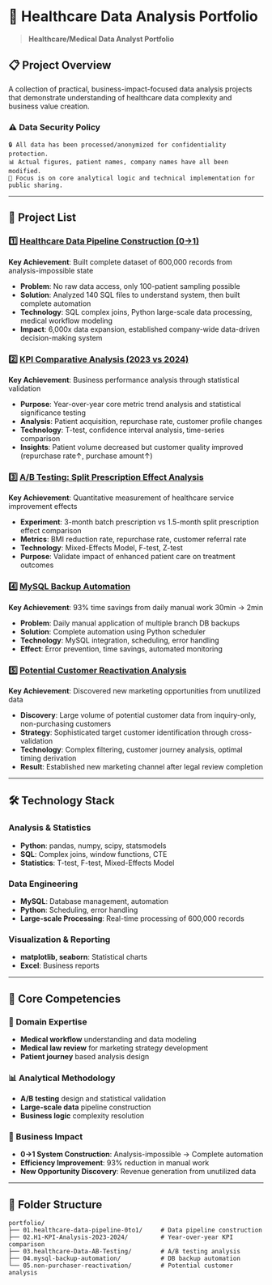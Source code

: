 # 🏥 Healthcare Data Analysis Portfolio


> **Healthcare/Medical Data Analyst Portfolio**

## 📋 Project Overview

A collection of practical, business-impact-focused data analysis projects that demonstrate understanding of healthcare data complexity and business value creation.

### ⚠️ Data Security Policy
```
🔒 All data has been processed/anonymized for confidentiality protection.
📊 Actual figures, patient names, company names have all been modified.
🔧 Focus is on core analytical logic and technical implementation for public sharing.
```

---

## 🚀 Project List

### 1️⃣ [Healthcare Data Pipeline Construction (0→1)](./01.healthcare-data-pipeline-0to1/)
**Key Achievement**: Built complete dataset of 600,000 records from analysis-impossible state

- **Problem**: No raw data access, only 100-patient sampling possible
- **Solution**: Analyzed 140 SQL files to understand system, then built complete automation
- **Technology**: SQL complex joins, Python large-scale data processing, medical workflow modeling
- **Impact**: 6,000x data expansion, established company-wide data-driven decision-making system

### 2️⃣ [KPI Comparative Analysis (2023 vs 2024)](./H1-KPI-Analysis-2023-2024/)
**Key Achievement**: Business performance analysis through statistical validation

- **Purpose**: Year-over-year core metric trend analysis and statistical significance testing
- **Analysis**: Patient acquisition, repurchase rate, customer profile changes
- **Technology**: T-test, confidence interval analysis, time-series comparison
- **Insights**: Patient volume decreased but customer quality improved (repurchase rate↑, purchase amount↑)

### 3️⃣ [A/B Testing: Split Prescription Effect Analysis](./03.healthcare-Data-AB-Testing/)
**Key Achievement**: Quantitative measurement of healthcare service improvement effects

- **Experiment**: 3-month batch prescription vs 1.5-month split prescription effect comparison
- **Metrics**: BMI reduction rate, repurchase rate, customer referral rate
- **Technology**: Mixed-Effects Model, F-test, Z-test
- **Purpose**: Validate impact of enhanced patient care on treatment outcomes

### 4️⃣ [MySQL Backup Automation](./04.mysql-backup-automation/)
**Key Achievement**: 93% time savings from daily manual work 30min → 2min

- **Problem**: Daily manual application of multiple branch DB backups
- **Solution**: Complete automation using Python scheduler
- **Technology**: MySQL integration, scheduling, error handling
- **Effect**: Error prevention, time savings, automated monitoring

### 5️⃣ [Potential Customer Reactivation Analysis](./05.non-purchaser-reactivation/)
**Key Achievement**: Discovered new marketing opportunities from unutilized data

- **Discovery**: Large volume of potential customer data from inquiry-only, non-purchasing customers
- **Strategy**: Sophisticated target customer identification through cross-validation
- **Technology**: Complex filtering, customer journey analysis, optimal timing derivation
- **Result**: Established new marketing channel after legal review completion

---

## 🛠️ Technology Stack

### Analysis & Statistics
- **Python**: pandas, numpy, scipy, statsmodels
- **SQL**: Complex joins, window functions, CTE
- **Statistics**: T-test, F-test, Mixed-Effects Model

### Data Engineering
- **MySQL**: Database management, automation
- **Python**: Scheduling, error handling
- **Large-scale Processing**: Real-time processing of 600,000 records

### Visualization & Reporting
- **matplotlib, seaborn**: Statistical charts
- **Excel**: Business reports

---

## 🎯 Core Competencies

### 🏥 Domain Expertise
- **Medical workflow** understanding and data modeling
- **Medical law review** for marketing strategy development
- **Patient journey** based analysis design

### 📊 Analytical Methodology
- **A/B testing** design and statistical validation
- **Large-scale data** pipeline construction
- **Business logic** complexity resolution

### 🚀 Business Impact
- **0→1 System Construction**: Analysis-impossible → Complete automation
- **Efficiency Improvement**: 93% reduction in manual work
- **New Opportunity Discovery**: Revenue generation from unutilized data

---

## 📂 Folder Structure

```
portfolio/
├── 01.healthcare-data-pipeline-0to1/     # Data pipeline construction
├── 02.H1-KPI-Analysis-2023-2024/         # Year-over-year KPI comparison
├── 03.healthcare-Data-AB-Testing/        # A/B testing analysis  
├── 04.mysql-backup-automation/           # DB backup automation
└── 05.non-purchaser-reactivation/        # Potential customer analysis
```


